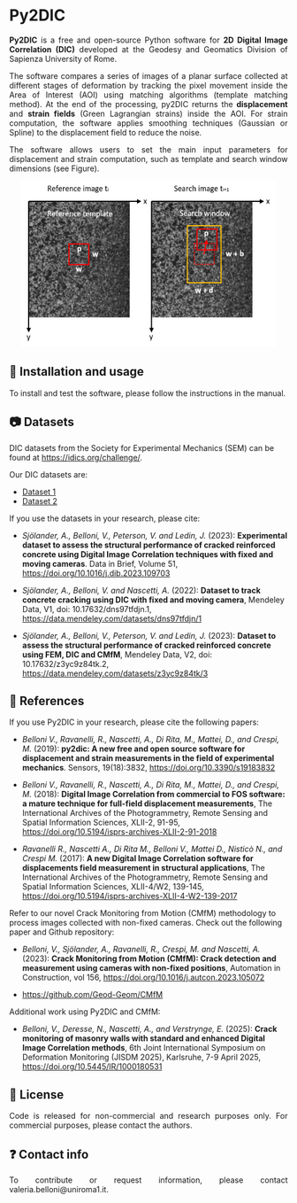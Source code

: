 # Py2DIC 

<p align="justify"> 
<strong>Py2DIC</strong> is a free and open-source Python software for <strong>2D Digital Image Correlation (DIC)</strong> developed at the Geodesy and Geomatics Division of Sapienza University of Rome.
</p>

<p align="justify"> 
The software compares a series of images of a planar surface collected at different stages of deformation by tracking the pixel movement inside the Area of Interest (AOI) using matching algorithms (template matching method). 
At the end of the processing, py2DIC returns the <strong>displacement</strong> and <strong>strain fields</strong> (Green Lagrangian strains) inside the AOI. For strain computation, the software applies smoothing techniques (Gaussian or Spline) to the displacement field to reduce the noise.
</p>

<p align="justify">   
The software allows users to set the main input parameters for displacement and strain computation, such as template and search window dimensions (see Figure).
</p>

<p align="center">
  <img width="460" height="300" src="https://github.com/Geod-Geom/py2DIC/blob/master/template_matching2.png">
</p> 

## :wrench: Installation and usage 

To install and test the software, please follow the instructions in the manual. 

## :camera: Datasets

DIC datasets from the Society for Experimental Mechanics (SEM) can be found at https://idics.org/challenge/.

Our DIC datasets are:

- [Dataset 1](https://data.mendeley.com/datasets/dns97tfdjn/1)
- [Dataset 2](https://data.mendeley.com/datasets/z3yc9z84tk/2)

<p align="justify"> 
If you use the datasets in your research, please cite:
  
- *Sjölander, A., Belloni, V., Peterson, V. and Ledin, J.* (2023): **Experimental dataset to assess the structural performance of cracked reinforced concrete using Digital Image Correlation techniques with fixed and moving cameras**. Data in Brief, Volume 51, https://doi.org/10.1016/j.dib.2023.109703
  
- *Sjölander, A., Belloni, V. and Nascetti, A.* (2022): **Dataset to track concrete cracking using DIC with fixed and moving camera**, Mendeley Data, V1, doi: 10.17632/dns97tfdjn.1, https://data.mendeley.com/datasets/dns97tfdjn/1

- *Sjölander, A., Belloni, V., Peterson, V. and Ledin, J.* (2023): **Dataset to assess the structural performance of cracked reinforced concrete using FEM, DIC and CMfM**, Mendeley Data, V2, doi: 10.17632/z3yc9z84tk.2, https://data.mendeley.com/datasets/z3yc9z84tk/3
<p>
  
## :pushpin: References

<p align="justify"> 
If you use Py2DIC in your research, please cite the following papers:

- *Belloni V., Ravanelli, R., Nascetti, A., Di Rita, M., Mattei, D., and Crespi, M.* (2019): **py2dic: A new free and open source software for displacement and strain measurements in the field of experimental mechanics**. Sensors, 19(18):3832, https://doi.org/10.3390/s19183832

- *Belloni V., Ravanelli, R., Nascetti, A., Di Rita, M., Mattei, D., and Crespi, M.* (2018): **Digital Image Correlation from commercial to FOS software: a mature technique for full-field displacement measurements**, The International Archives of the Photogrammetry, Remote Sensing and Spatial Information Sciences, XLII-2, 91-95, https://doi.org/10.5194/isprs-archives-XLII-2-91-2018

- *Ravanelli R., Nascetti A., Di Rita M., Belloni V., Mattei D., Nisticò N., and Crespi M.* (2017): **A new Digital Image Correlation software for displacements field measurement in structural applications**, The International Archives of the Photogrammetry, Remote Sensing and Spatial Information Sciences, XLII-4/W2, 139-145, https://doi.org/10.5194/isprs-archives-XLII-4-W2-139-2017


Refer to our novel Crack Monitoring from Motion (CMfM) methodology to process images collected with non-fixed cameras. Check out the following paper and Github repository:

- *Belloni, V., Sjölander, A., Ravanelli, R., Crespi, M. and Nascetti, A.* (2023): **Crack Monitoring from Motion (CMfM): Crack detection and measurement using cameras with non-fixed positions**, Automation in Construction, vol 156, https://doi.org/10.1016/j.autcon.2023.105072
  
- https://github.com/Geod-Geom/CMfM

Additional work using Py2DIC and CMfM:

- *Belloni, V., Deresse, N., Nascetti, A., and Verstrynge, E.* (2025):  **Crack monitoring of masonry walls with standard and enhanced Digital Image Correlation methods**, 6th Joint International Symposium on Deformation Monitoring (JISDM 2025), Karlsruhe, 7-9 April 2025, https://doi.org/10.5445/IR/1000180531
</p>

## :email: License

<p align="justify">
Code is released for non-commercial and research purposes only. For commercial purposes, please contact the authors. 
</p>

## :question: Contact info

<p align="justify">
To contribute or request information, please contact valeria.belloni@uniroma1.it.
</p>
